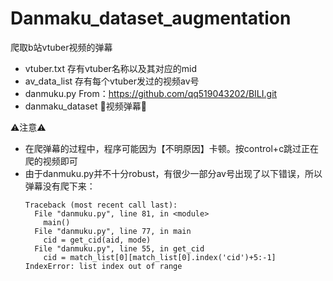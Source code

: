 # Danmaku_dataset_augmentation
爬取b站vtuber视频的弹幕
- vtuber.txt 存有vtuber名称以及其对应的mid
- av_data_list 存有每个vtuber发过的视频av号
- danmuku.py From：https://github.com/qq519043202/BILI.git
- danmaku_dataset 🎉视频弹幕🎉

⚠️注意⚠️
- 在爬弹幕的过程中，程序可能因为【不明原因】卡顿。按control+c跳过正在爬的视频即可
- 由于danmuku.py并不十分robust，有很少一部分av号出现了以下错误，所以弹幕没有爬下来：
  ```
  Traceback (most recent call last):
    File "danmuku.py", line 81, in <module>
      main()
    File "danmuku.py", line 77, in main
      cid = get_cid(aid, mode)
    File "danmuku.py", line 55, in get_cid
      cid = match_list[0][match_list[0].index('cid')+5:-1]
  IndexError: list index out of range
  ```
